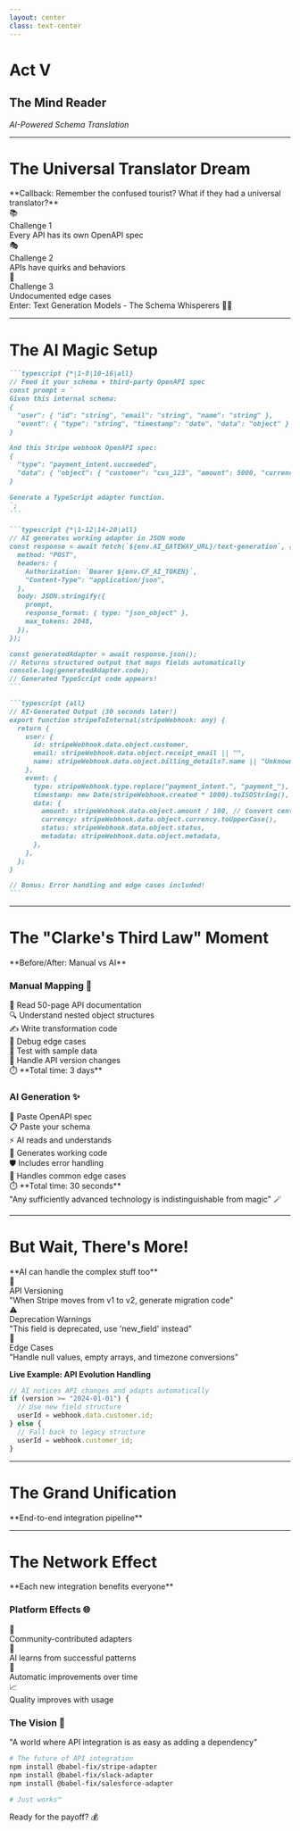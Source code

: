 ```yaml
---
layout: center
class: text-center
---
```


# Act V

## The Mind Reader

_AI-Powered Schema Translation_

---

# The Universal Translator Dream

<div class="mb-8">**Callback: Remember the confused tourist? What if they had a universal translator?**</div>

<div class="grid grid-cols-3 gap-6 mb-8">

<div v-click="1" class="p-4 bg-red-100 dark:bg-red-900 rounded-lg text-center">
<div class="text-2xl mb-2">📚</div>
<div class="font-bold">Challenge 1</div>
<div class="text-sm">Every API has its own OpenAPI spec</div>
</div>

<div v-click="2" class="p-4 bg-yellow-100 dark:bg-yellow-900 rounded-lg text-center">
<div class="text-2xl mb-2">🎭</div>
<div class="font-bold">Challenge 2</div>
<div class="text-sm">APIs have quirks and behaviors</div>
</div>

<div v-click="3" class="p-4 bg-orange-100 dark:bg-orange-900 rounded-lg text-center">
<div class="text-2xl mb-2">👻</div>
<div class="font-bold">Challenge 3</div>
<div class="text-sm">Undocumented edge cases</div>
</div>

</div>

<v-click at="4">

<div class="text-center text-xl">
Enter: <span class="font-bold text-2xl">Text Generation Models - The Schema Whisperers</span> 🧙‍♂️
</div>

</v-click>

---

# The AI Magic Setup

````md magic-move {lines: true}
```typescript {*|1-8|10-16|all}
// Feed it your schema + third-party OpenAPI spec
const prompt = `
Given this internal schema:
{
  "user": { "id": "string", "email": "string", "name": "string" },
  "event": { "type": "string", "timestamp": "date", "data": "object" }
}

And this Stripe webhook OpenAPI spec:
{
  "type": "payment_intent.succeeded",
  "data": { "object": { "customer": "cus_123", "amount": 5000, "currency": "usd" } }
}

Generate a TypeScript adapter function.
`;
```

```typescript {*|1-12|14-20|all}
// AI generates working adapter in JSON mode
const response = await fetch(`${env.AI_GATEWAY_URL}/text-generation`, {
  method: "POST",
  headers: {
    Authorization: `Bearer ${env.CF_AI_TOKEN}`,
    "Content-Type": "application/json",
  },
  body: JSON.stringify({
    prompt,
    response_format: { type: "json_object" },
    max_tokens: 2048,
  }),
});

const generatedAdapter = await response.json();
// Returns structured output that maps fields automatically
console.log(generatedAdapter.code);
// Generated TypeScript code appears!
```

```typescript {all}
// AI-Generated Output (30 seconds later!)
export function stripeToInternal(stripeWebhook: any) {
  return {
    user: {
      id: stripeWebhook.data.object.customer,
      email: stripeWebhook.data.object.receipt_email || "",
      name: stripeWebhook.data.object.billing_details?.name || "Unknown",
    },
    event: {
      type: stripeWebhook.type.replace("payment_intent.", "payment_"),
      timestamp: new Date(stripeWebhook.created * 1000).toISOString(),
      data: {
        amount: stripeWebhook.data.object.amount / 100, // Convert cents
        currency: stripeWebhook.data.object.currency.toUpperCase(),
        status: stripeWebhook.data.object.status,
        metadata: stripeWebhook.data.object.metadata,
      },
    },
  };
}

// Bonus: Error handling and edge cases included!
```
````

---

# The "Clarke's Third Law" Moment

<div class="text-center mb-8">

<div class="text-2xl mb-6">**Before/After: Manual vs AI**</div>

</div>

<div class="grid grid-cols-2 gap-8">

<div class="p-6 bg-red-100 dark:bg-red-900 rounded-lg">

### **Manual Mapping** 😤

<div class="space-y-3 mt-4 text-sm">
<div>📖 Read 50-page API documentation</div>
<div>🔍 Understand nested object structures</div>
<div>✍️ Write transformation code</div>
<div>🐛 Debug edge cases</div>
<div>🧪 Test with sample data</div>
<div>🔄 Handle API version changes</div>
<div>⏱️ **Total time: 3 days**</div>
</div>

</div>

<div class="p-6 bg-green-100 dark:bg-green-900 rounded-lg">

### **AI Generation** ✨

<div class="space-y-3 mt-4 text-sm">
<div>🤖 Paste OpenAPI spec</div>
<div>📋 Paste your schema</div>
<div>⚡ AI reads and understands</div>
<div>🎯 Generates working code</div>
<div>🛡️ Includes error handling</div>
<div>🔮 Handles common edge cases</div>
<div>⏱️ **Total time: 30 seconds**</div>
</div>

</div>

</div>

<v-click>

<div class="text-center mt-8 text-2xl">
<span class="font-bold">"Any sufficiently advanced technology is indistinguishable from magic"</span> 🪄
</div>

</v-click>

---

# But Wait, There's More!

<div class="mb-8 text-center text-xl">**AI can handle the complex stuff too**</div>

<div class="grid grid-cols-3 gap-6 mb-8">

<div v-click="1" class="p-6 bg-blue-100 dark:bg-blue-900 rounded-lg">
<div class="text-2xl mb-2">🔄</div>
<div class="font-bold">API Versioning</div>
<div class="text-sm mt-2">"When Stripe moves from v1 to v2, generate migration code"</div>
</div>

<div v-click="2" class="p-6 bg-purple-100 dark:bg-purple-900 rounded-lg">
<div class="text-2xl mb-2">⚠️</div>
<div class="font-bold">Deprecation Warnings</div>
<div class="text-sm mt-2">"This field is deprecated, use 'new_field' instead"</div>
</div>

<div v-click="3" class="p-6 bg-green-100 dark:bg-green-900 rounded-lg">
<div class="text-2xl mb-2">🎯</div>
<div class="font-bold">Edge Cases</div>
<div class="text-sm mt-2">"Handle null values, empty arrays, and timezone conversions"</div>
</div>

</div>

<v-click at="4">

**Live Example: API Evolution Handling**

```typescript
// AI notices API changes and adapts automatically
if (version >= "2024-01-01") {
  // Use new field structure
  userId = webhook.data.customer.id;
} else {
  // Fall back to legacy structure
  userId = webhook.customer_id;
}
```

</v-click>

---

# The Grand Unification

<div class="text-center mb-8">

<div class="text-2xl mb-6">**End-to-end integration pipeline**</div>

</div>

<script setup>
const pipelineDiagram = `api_docs: {
  label: API Docs + OpenAPI Spec
  shape: document
  style: { fill: '#3B82F6' }
}

ai: {
  label: AI Model Schema Whisperer
  shape: hexagon
  style: { fill: '#8B5CF6' }
}

adapter: {
  label: Generated Adapter Code
  shape: rectangle
  style: { fill: '#10B981' }
}

worker: {
  label: Worker Translator
  shape: rectangle
  style: { fill: '#F59E0B' }
}

workflow: {
  label: Workflow Orchestrator
  shape: rectangle
  style: { fill: '#EF4444' }
}

customer: {
  label: Customer App Happy and Unified
  shape: oval
  style: { fill: '#06B6D4' }
}

api_docs -> ai: Feed specs
ai -> adapter: Generate code in 30s
adapter -> worker: Deploy globally
worker -> workflow: Multi-step process
workflow -> customer: Unified schema

notification: {
  label: Real-time Updates
  shape: cloud
  style: { fill: '#84CC16' }
}

workflow -> notification: Status updates
notification -> customer`
</script>

<D2Diagram
  :code="pipelineDiagram"
  max-height="400px"
  class="mx-auto"
/>

---

# The Network Effect

<div class="text-center mb-8 text-xl">**Each new integration benefits everyone**</div>

<div class="grid grid-cols-2 gap-8">

<div v-click="1">

### **Platform Effects** 🌐

<div class="space-y-4 mt-6">
<div class="flex items-center space-x-3">
<div class="text-lg">🤝</div>
<div>Community-contributed adapters</div>
</div>
<div class="flex items-center space-x-3">
<div class="text-lg">🧠</div>
<div>AI learns from successful patterns</div>
</div>
<div class="flex items-center space-x-3">
<div class="text-lg">🔄</div>
<div>Automatic improvements over time</div>
</div>
<div class="flex items-center space-x-3">
<div class="text-lg">📈</div>
<div>Quality improves with usage</div>
</div>
</div>

</div>

<div v-click="2">

### **The Vision** 🚀

<div class="p-6 bg-gradient-to-r from-blue-100 to-purple-100 dark:from-blue-900 dark:to-purple-900 rounded-lg mt-6">

<div class="text-lg font-bold mb-4">
"A world where API integration is as easy as adding a dependency"
</div>

```bash
# The future of API integration
npm install @babel-fix/stripe-adapter
npm install @babel-fix/slack-adapter
npm install @babel-fix/salesforce-adapter

# Just works™️
```

</div>

</div>

</div>

<v-click at="3">

<div class="text-center mt-8 text-xl">
Ready for the payoff? 💰
</div>

</v-click>

<!--
Set up the final closing section
-->
